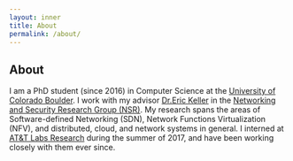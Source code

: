 ```yaml
---
layout: inner
title: About
permalink: /about/
---
```


## About


I am a PhD student (since 2016) in Computer Science at the [University of Colorado Boulder](http://www.colorado.edu/cs). I work with my advisor [Dr.Eric Keller](http://eric-keller.github.io) in the [Networking and Security Research Group (NSR)](http://nsr.colorado.edu/). My research spans the areas of Software-defined Networking (SDN), Network Functions Virtualization (NFV), and distributed, cloud, and network systems in general. I interned at [AT&T Labs Research](http://about.att.com/sites/labs_research) during the summer of 2017, and have been working closely with them ever since.
